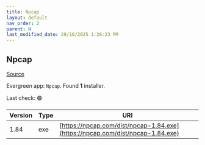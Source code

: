 ```yaml
---
title: Npcap
layout: default
nav_order: 2
parent: N
last_modified_date: 29/10/2025 1:26:23 PM
---
```


## Npcap

[Source](https://npcap.com/)

Evergreen app: `Npcap`. Found **1** installer.

Last check: 🟢

| Version | Type | URI                                                                            |
| ------- | ---- | ------------------------------------------------------------------------------ |
| 1.84    | exe  | [https://npcap.com/dist/npcap-1.84.exe](https://npcap.com/dist/npcap-1.84.exe) |
